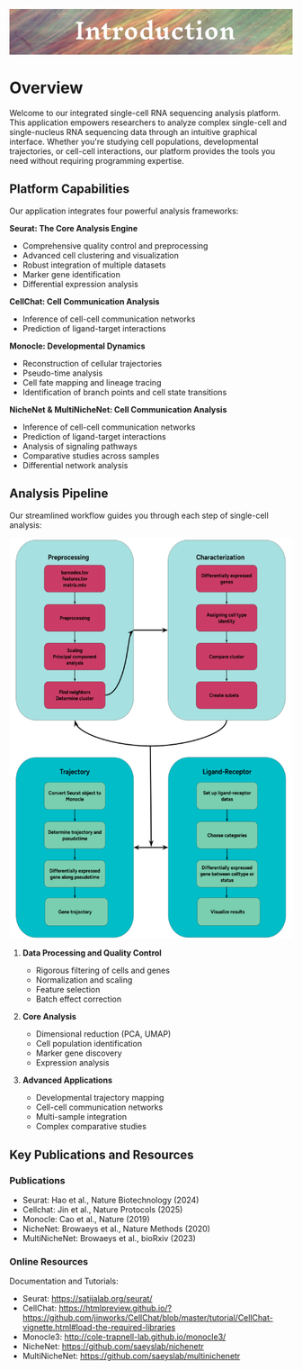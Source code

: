 ![Pipeline illustration](../_static/images/introduction/introduction.png)

# Overview

Welcome to our integrated single-cell RNA sequencing analysis platform. This application empowers researchers to analyze complex single-cell and single-nucleus RNA sequencing data through an intuitive graphical interface. Whether you're studying cell populations, developmental trajectories, or cell-cell interactions, our platform provides the tools you need without requiring programming expertise.

## Platform Capabilities

Our application integrates four powerful analysis frameworks:

**Seurat: The Core Analysis Engine**
* Comprehensive quality control and preprocessing
* Advanced cell clustering and visualization
* Robust integration of multiple datasets
* Marker gene identification
* Differential expression analysis

**CellChat: Cell Communication Analysis**
* Inference of cell-cell communication networks
* Prediction of ligand-target interactions

**Monocle: Developmental Dynamics**
* Reconstruction of cellular trajectories
* Pseudo-time analysis
* Cell fate mapping and lineage tracing
* Identification of branch points and cell state transitions

**NicheNet & MultiNicheNet: Cell Communication Analysis**
* Inference of cell-cell communication networks
* Prediction of ligand-target interactions
* Analysis of signaling pathways
* Comparative studies across samples
* Differential network analysis

## Analysis Pipeline

Our streamlined workflow guides you through each step of single-cell analysis:

![Pipeline illustration](../_static/images/introduction/pipeline.png)

1. **Data Processing and Quality Control**
   * Rigorous filtering of cells and genes
   * Normalization and scaling
   * Feature selection
   * Batch effect correction

2. **Core Analysis**
   * Dimensional reduction (PCA, UMAP)
   * Cell population identification
   * Marker gene discovery
   * Expression analysis

3. **Advanced Applications**
   * Developmental trajectory mapping
   * Cell-cell communication networks
   * Multi-sample integration
   * Complex comparative studies

## Key Publications and Resources

### Publications

* Seurat: Hao et al., Nature Biotechnology (2024)
* Cellchat: Jin et al., Nature Protocols (2025)
* Monocle: Cao et al., Nature (2019)
* NicheNet: Browaeys et al., Nature Methods (2020)
* MultiNicheNet: Browaeys et al., bioRxiv (2023)

### Online Resources

Documentation and Tutorials:
* Seurat: https://satijalab.org/seurat/
* CellChat: https://htmlpreview.github.io/?https://github.com/jinworks/CellChat/blob/master/tutorial/CellChat-vignette.html#load-the-required-libraries
* Monocle3: http://cole-trapnell-lab.github.io/monocle3/
* NicheNet: https://github.com/saeyslab/nichenetr
* MultiNicheNet: https://github.com/saeyslab/multinichenetr